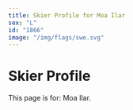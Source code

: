 ```yaml
---
title: Skier Profile for Moa Ilar
sex: "L"
id: "1866"
image: "/img/flags/swe.svg" 
---
```


# Skier Profile

This page is for: Moa Ilar.
    